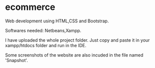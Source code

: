 # ecommerce
Web development using HTML,CSS and Bootstrap.

Softwares needed: Netbeans,Xampp.

I have uploaded the whole project folder.
Just copy and paste it in your xampp/htdocs folder and run in the IDE.

Some screenshots of the website are also incuded in the file named 'Snapshot'.
